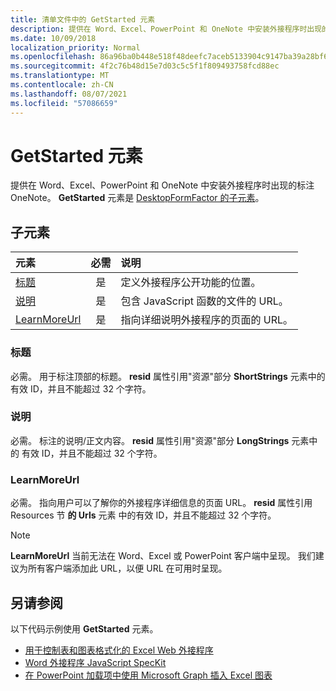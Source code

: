 ```yaml
---
title: 清单文件中的 GetStarted 元素
description: 提供在 Word、Excel、PowerPoint 和 OneNote 中安装外接程序时出现的标注OneNote。
ms.date: 10/09/2018
localization_priority: Normal
ms.openlocfilehash: 86a96ba0b448e518f48deefc7aceb5133904c9147ba39a28bf646d922c449af7
ms.sourcegitcommit: 4f2c76b48d15e7d03c5c5f1f809493758fcd88ec
ms.translationtype: MT
ms.contentlocale: zh-CN
ms.lasthandoff: 08/07/2021
ms.locfileid: "57086659"
---
```

# <a name="getstarted-element"></a>GetStarted 元素

提供在 Word、Excel、PowerPoint 和 OneNote 中安装外接程序时出现的标注OneNote。 **GetStarted** 元素是 [DesktopFormFactor 的子元素](desktopformfactor.md)。

## <a name="child-elements"></a>子元素

| 元素                       | 必需 | 说明                                        |
|:------------------------------|:--------:|:---------------------------------------------------|
| [标题](#title)               | 是      | 定义外接程序公开功能的位置。     |
| [说明](#description)   | 是      | 包含 JavaScript 函数的文件的 URL。|
| [LearnMoreUrl](#learnmoreurl) | 是       | 指向详细说明外接程序的页面的 URL。   |

### <a name="title"></a>标题 

必需。 用于标注顶部的标题。 **resid** 属性引用"资源"部分 **ShortStrings** 元素中的 [](resources.md)有效 ID，并且不能超过 32 个字符。

### <a name="description"></a>说明

必需。 标注的说明/正文内容。 **resid** 属性引用"资源"部分 **LongStrings** 元素中的 [](resources.md)有效 ID，并且不能超过 32 个字符。

### <a name="learnmoreurl"></a>LearnMoreUrl

必需。 指向用户可以了解你的外接程序详细信息的页面 URL。 **resid** 属性引用 Resources 节 **的 Urls** 元素 [](resources.md)中的有效 ID，并且不能超过 32 个字符。

> [!NOTE]
> **LearnMoreUrl** 当前无法在 Word、Excel 或 PowerPoint 客户端中呈现。 我们建议为所有客户端添加此 URL，以便 URL 在可用时呈现。 

## <a name="see-also"></a>另请参阅

以下代码示例使用 **GetStarted** 元素。

* [用于控制表和图表格式化的 Excel Web 外接程序](https://github.com/OfficeDev/Excel-Add-in-JavaScript-SalesTracker)
* [Word 外接程序 JavaScript SpecKit](https://github.com/OfficeDev/Word-Add-in-JS-SpecKit)
* [在 PowerPoint 加载项中使用 Microsoft Graph 插入 Excel 图表](https://github.com/OfficeDev/PowerPoint-Add-in-Microsoft-Graph-ASPNET-InsertChart)
